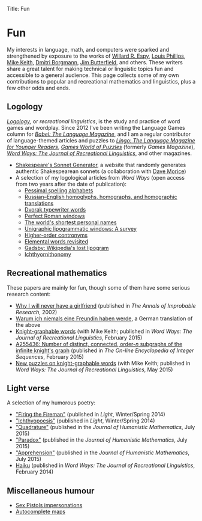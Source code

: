 Title: Fun

# Fun

My interests in language, math, and computers were sparked and
strengthened by exposure to the works of
[Willard R. Espy](https://en.wikipedia.org/wiki/Willard_R._Espy),
[Louis Phillips](https://en.wikipedia.org/wiki/Louis_Phillips_%28author%29),
[Mike Keith](https://en.wikipedia.org/wiki/Mike_Keith_%28mathematician%29),
[Dmitri Borgmann](https://en.wikipedia.org/wiki/Dmitri_Borgmann),
[Jim Butterfield](https://en.wikipedia.org/wiki/Jim_Butterfield), and
others.  These writers share a great talent for making technical or
linguistic topics fun and accessible to a general audience.  This page
collects some of my own contributions to popular and recreational
mathematics and linguistics, plus a few other odds and ends.

## Logology

*[Logology](https://en.wikipedia.org/wiki/Logology)*, or *recreational
linguistics*, is the study and practice of word games and wordplay.
Since 2012 I've been writing the Language Games column for
*[Babel: The Language Magazine](http://www.babelzine.com/)*, and I am
a regular contributor of language-themed articles and puzzles to
*[Lingo: The Language Magazine for Younger Readers](http://www.lingozine.com/)*,
*[Games World of Puzzles](http://www.gamesmagazine-online.com/)*
(formerly *Games Magazine*),
*[Word Ways: The Journal of Recreational Linguistics](https://digitalcommons.butler.edu/wordways/)*,
and other magazines.

* [Shakespeare's Sonnet Generator](https://logological.org/sonnet/),
    a website that randomly generates authentic Shakespearean sonnets
    (a collaboration with
    [Dave Morice](http://www.amazon.com/Dave-Morice/e/B001K8LX2K/ref=sr_ntt_srch_lnk_4?qid=1417181543&sr=8-4))
* A selection of my logological articles from *Word Ways* (open access from two years after the date of publication):
    - [Pessimal spelling alphabets](http://digitalcommons.butler.edu/cgi/viewcontent.cgi?article=5233&context=wordways)
    - [Russian–English homoglyphs, homographs, and homographic translations](http://digitalcommons.butler.edu/cgi/viewcontent.cgi?article=5241&context=wordways)
    - [Dvorak typewriter words](http://digitalcommons.butler.edu/cgi/viewcontent.cgi?article=5272&context=wordways)
    - [Perfect Roman windows](http://digitalcommons.butler.edu/cgi/viewcontent.cgi?article=5290&context=wordways)
    - [The world's shortest personal names](http://digitalcommons.butler.edu/cgi/viewcontent.cgi?article=5327&context=wordways)
    - [Unigraphic lipogrammatic windows: A survey](http://digitalcommons.butler.edu/cgi/viewcontent.cgi?article=5324&context=wordways)
    - [Higher-order contronyms](http://digitalcommons.butler.edu/cgi/viewcontent.cgi?article=5341&context=wordways)
    - [Elemental words revisited](http://digitalcommons.butler.edu/cgi/viewcontent.cgi?article=5375&context=wordways)
    - [Gadsby: Wikipedia's lost lipogram](http://digitalcommons.butler.edu/cgi/viewcontent.cgi?article=5419&context=wordways)
    - [Ichthyornithonomy](http://digitalcommons.butler.edu/cgi/viewcontent.cgi?article=5444&context=wordways)

## Recreational mathematics

These papers are mainly for fun, though some of them have some serious research content:

* [Why I will never have a girlfriend](/girlfriend.html) (published in *The Annals of Improbable Research*, 2002)
* [Warum ich niemals eine Freundin haben werde](/freundin.html), a German translation of the above
* [Knight-graphable words](http://digitalcommons.butler.edu/cgi/viewcontent.cgi?article=5379&context=wordways) (with Mike Keith; published in *Word Ways: The Journal of Recreational Linguistics*, February 2015)
* [A255436: Number of distinct, connected, order-*n* subgraphs of the infinite knight's graph](https://oeis.org/A255436) (published in *The On-line Encyclopedia of Integer Sequences*, February 2015)
* [New puzzles on knight-graphable words](http://digitalcommons.butler.edu/cgi/viewcontent.cgi?article=5405&context=wordways) (with Mike Keith; published in *Word Ways: The Journal of Recreational Linguistics*, May 2015)

## Light verse

A selection of my humorous poetry:

* ["Firing the Fireman"](http://lightpoetrymagazine.com/revamp/tristan-miller-winterspring-14/)
  (published in *Light*, Winter/Spring 2014)
* ["Ichthyopoesis"](http://lightpoetrymagazine.com/revamp/tristan-miller-winterspring-14/)
  (published in *Light*, Winter/Spring 2014)
* ["Quadrature"](http://scholarship.claremont.edu/cgi/viewcontent.cgi?article=1212&context=jhm) (published in the *Journal of Humanistic Mathematics*, July 2015)
* ["Paradox"](http://scholarship.claremont.edu/cgi/viewcontent.cgi?article=1212&context=jhm) (published in the *Journal of Humanistic Mathematics*, July 2015)
* ["Apprehension"](http://scholarship.claremont.edu/cgi/viewcontent.cgi?article=1212&context=jhm) (published in the *Journal of Humanistic Mathematics*, July 2015)
* [Haiku](/haiku.html) (published in *Word Ways: The Journal of Recreational Linguistics*, February 2014)

## Miscellaneous humour

* [Sex Pistols impersonations](/sex_pistols.html)
* [Autocomplete maps](/autocomplete.html)


